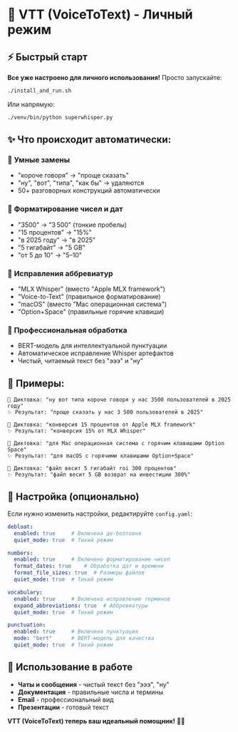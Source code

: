 # 🎯 VTT (VoiceToText) - Личный режим

## ⚡ Быстрый старт

**Все уже настроено для личного использования!** Просто запускайте:

```bash
./install_and_run.sh
```

Или напрямую:

```bash
./venv/bin/python superwhisper.py
```

## ✨ Что происходит автоматически:

### 🧹 **Умные замены**
- "короче говоря" → "проще сказать"
- "ну", "вот", "типа", "как бы" → удаляются
- 50+ разговорных конструкций автоматически

### 🔢 **Форматирование чисел и дат**
- "3500" → "3 500" (тонкие пробелы)
- "15 процентов" → "15%"
- "в 2025 году" → "в 2025"
- "5 гигабайт" → "5 GB"
- "от 5 до 10" → "5–10"

### 📝 **Исправления аббревиатур**
- "MLX Whisper" (вместо "Apple MLX framework")
- "Voice-to-Text" (правильное форматирование)
- "macOS" (вместо "Mac операционная система")
- "Option+Space" (правильные горячие клавиши)

### 🎯 **Профессиональная обработка**
- BERT-модель для интеллектуальной пунктуации
- Автоматическое исправление Whisper артефактов
- Чистый, читаемый текст без "эээ" и "ну"

## 🎯 Примеры:

```
🎤 Диктовка: "ну вот типа короче говоря у нас 3500 пользователей в 2025 году"
✨ Результат: "проще сказать у нас 3 500 пользователей в 2025"
```

```
🎤 Диктовка: "конверсия 15 процентов от Apple MLX framework"
✨ Результат: "конверсия 15% от MLX Whisper"
```

```
🎤 Диктовка: "для Mac операционная система с горячим клавишами Option Space"
✨ Результат: "для macOS с горячими клавишами Option+Space"
```

```
🎤 Диктовка: "файл весит 5 гигабайт roi 300 процентов"
✨ Результат: "файл весит 5 GB возврат на инвестиции 300%"
```

## 🔧 Настройка (опционально)

Если нужно изменить настройки, редактируйте `config.yaml`:

```yaml
debloat:
  enabled: true     # Включена де-болтовня
  quiet_mode: true  # Тихий режим

numbers:
  enabled: true     # Включено форматирование чисел
  format_dates: true    # Обработка дат и времени
  format_file_sizes: true  # Размеры файлов
  quiet_mode: true  # Тихий режим

vocabulary:
  enabled: true     # Включено исправление терминов
  expand_abbreviations: true  # Аббревиатуры
  quiet_mode: true  # Тихий режим

punctuation:
  enabled: true     # Включена пунктуация
  mode: "bert"      # BERT-модель для качества
  quiet_mode: true  # Тихий режим
```

## 🚀 Использование в работе

- **Чаты и сообщения** - чистый текст без "эээ", "ну"
- **Документация** - правильные числа и термины
- **Email** - профессиональный вид
- **Презентации** - готовый текст

**VTT (VoiceToText) теперь ваш идеальный помощник!** 🎤✨
